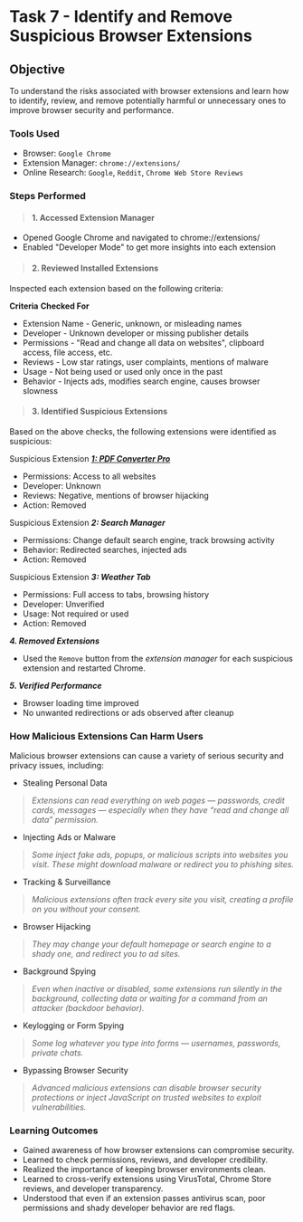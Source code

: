 # Task 7 - Identify and Remove Suspicious Browser Extensions
## Objective 
To understand the risks associated with browser extensions and learn how to identify, review, and remove potentially harmful or unnecessary ones to improve browser security and performance.

### Tools Used
- Browser: `Google Chrome`
- Extension Manager: `chrome://extensions/`
- Online Research: `Google`, `Reddit`, `Chrome Web Store Reviews`

### Steps Performed
> #### 1. Accessed Extension Manager

- Opened Google Chrome and navigated to chrome://extensions/
- Enabled "Developer Mode" to get more insights into each extension

> #### 2. Reviewed Installed Extensions

Inspected each extension based on the following criteria:

**Criteria**      **Checked For**
- Extension Name          - Generic, unknown, or misleading names
- Developer               - Unknown developer or missing publisher details
- Permissions             - "Read and change all data on websites", clipboard access, file access, etc.
- Reviews                 - Low star ratings, user complaints, mentions of malware
- Usage                   - Not being used or used only once in the past
- Behavior                - Injects ads, modifies search engine, causes browser slowness

> #### 3. Identified Suspicious Extensions

  Based on the above checks, the following extensions were identified as suspicious:

Suspicious Extension [***1: PDF Converter Pro***](https://chromewebstore.google.com/detail/word-to-pdf-converter-pro/ddbmednkcaaciannkbjaineoecjkclfg)

- Permissions: Access to all websites
- Developer: Unknown
- Reviews: Negative, mentions of browser hijacking
- Action: Removed

Suspicious Extension ***2: Search Manager***
- Permissions: Change default search engine, track browsing activity
- Behavior: Redirected searches, injected ads
- Action: Removed

Suspicious Extension ***3: Weather Tab***
- Permissions: Full access to tabs, browsing history
- Developer: Unverified
- Usage: Not required or used
- Action: Removed

***4. Removed Extensions***
- Used the `Remove` button from the *extension manager* for each suspicious extension and restarted Chrome.

***5. Verified Performance***
- Browser loading time improved
- No unwanted redirections or ads observed after cleanup

### How Malicious Extensions Can Harm Users
Malicious browser extensions can cause a variety of serious security and privacy issues, including:

- Stealing Personal Data

> *Extensions can read everything on web pages — passwords, credit cards, messages — especially when they have “read and change all data” permission.* 

- Injecting Ads or Malware

> *Some inject fake ads, popups, or malicious scripts into websites you visit. These might download malware or redirect you to phishing sites.*

 - Tracking & Surveillance

> *Malicious extensions often track every site you visit, creating a profile on you without your consent.*

-  Browser Hijacking

> *They may change your default homepage or search engine to a shady one, and redirect you to ad sites.*

- Background Spying

> *Even when inactive or disabled, some extensions run silently in the background, collecting data or waiting for a command from an attacker (backdoor behavior).*

- Keylogging or Form Spying

> *Some log whatever you type into forms — usernames, passwords, private chats.*

- Bypassing Browser Security

> *Advanced malicious extensions can disable browser security protections or inject JavaScript on trusted websites to exploit vulnerabilities.*



### Learning Outcomes

- Gained awareness of how browser extensions can compromise security.
- Learned to check permissions, reviews, and developer credibility.
- Realized the importance of keeping browser environments clean.
- Learned to cross-verify extensions using VirusTotal, Chrome Store reviews, and developer transparency.
- Understood that even if an extension passes antivirus scan, poor permissions and shady developer behavior are red flags.

